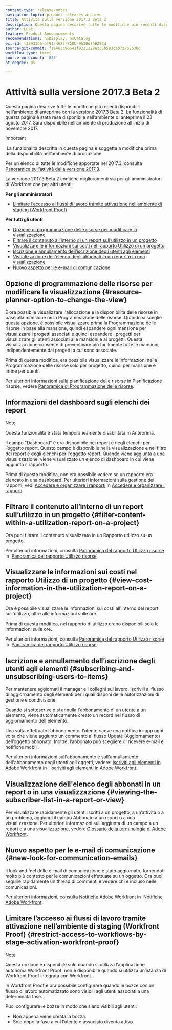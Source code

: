 ```yaml
---
content-type: release-notes
navigation-topic: product-releases-archive
title: Attività sulla versione 2017.3 Beta 2
description: Questa pagina descrive tutte le modifiche più recenti disponibili nell’ambiente di anteprima con la versione 2017.3 Beta 2. La funzionalità di questa pagina è stata resa disponibile nell’ambiente di anteprima il 23 agosto 2017. Sarà disponibile nell’ambiente di produzione all’inizio di novembre 2017.
author: Luke
feature: Product Announcements
recommendations: noDisplay, noCatalog
exl-id: f3293166-ef91-4623-828b-9530d746296d
source-git-commit: f1e463c90641f9221228e335b583cab72762b3bd
workflow-type: tm+mt
source-wordcount: '825'
ht-degree: 0%

---
```


# Attività sulla versione 2017.3 Beta 2

Questa pagina descrive tutte le modifiche più recenti disponibili nell’ambiente di anteprima con la versione 2017.3 Beta 2. La funzionalità di questa pagina è stata resa disponibile nell’ambiente di anteprima il 23 agosto 2017. Sarà disponibile nell’ambiente di produzione all’inizio di novembre 2017.

>[!IMPORTANT]
>
> La funzionalità descritta in questa pagina è soggetta a modifiche prima della disponibilità nell’ambiente di produzione.

Per un elenco di tutte le modifiche apportate nel 2017.3, consulta  [Panoramica sull’attività della versione 2017.3](../../../../product-announcements/product-releases/quarterly-release-archive/2017.3-release-activity/2017-3-release-activity-overview.md).

La versione 2017.3 Beta 2 contiene miglioramenti sia per gli amministratori di Workfront che per altri utenti:

**Per gli amministratori**

* [Limitare l’accesso ai flussi di lavoro tramite attivazione nell’ambiente di staging (Workfront Proof)](#restrict-access-to-workflows-by-stage-activation-workfront-proof)

**Per tutti gli utenti**

* [Opzione di programmazione delle risorse per modificare la visualizzazione](#resource-planner-option-to-change-the-view)
* [Filtrare il contenuto all’interno di un report sull’utilizzo in un progetto](#filter-content-within-a-utilization-report-on-a-project)
* [Visualizzare le informazioni sui costi nel rapporto Utilizzo di un progetto](#view-cost-information-in-the-utilization-report-on-a-project)
* [Iscrizione e annullamento dell’iscrizione degli utenti agli elementi](#subscribing-and-unsubscribing-users-to-items)
* [Visualizzazione dell&#39;elenco degli abbonati in un report o in una visualizzazione](#viewing-the-subscriber-list-in-a-report-or-view)
* [Nuovo aspetto per le e-mail di comunicazione](#new-look-for-communication-emails)

## Opzione di programmazione delle risorse per modificare la visualizzazione {#resource-planner-option-to-change-the-view}

È ora possibile visualizzare l&#39;allocazione e la disponibilità delle risorse in base alla mansione nella Programmazione delle risorse. Quando si sceglie questa opzione, è possibile visualizzare prima la Programmazione delle risorse in base alla mansione, quindi espandere ogni mansione per visualizzare i progetti associati e quindi espandere i progetti per visualizzare gli utenti associati alle mansioni e ai progetti. Questa visualizzazione consente di preventivare più facilmente tutte le mansioni, indipendentemente dai progetti a cui sono associate.

Prima di questa modifica, era possibile visualizzare le informazioni nella Programmazione delle risorse solo per progetto, quindi per mansione e infine per utenti.

Per ulteriori informazioni sulla pianificazione delle risorse in Pianificazione risorse, vedere [Panoramica di Programmazione delle risorse](../../../../resource-mgmt/resource-planning/get-started-resource-planner.md).

## Informazioni del dashboard sugli elenchi dei report

>[!NOTE]
>
>Questa funzionalità è stata temporaneamente disabilitata in Anteprima.

Il campo &quot;Dashboard&quot; è ora disponibile nei report e negli elenchi per l’oggetto report. Questo campo è disponibile nella visualizzazione e nel filtro dei report e degli elenchi per l&#39;oggetto report. Quando viene aggiunta a una visualizzazione, viene visualizzato un elenco di dashboard in cui viene aggiunto il rapporto.

Prima di questa modifica, non era possibile vedere se un rapporto era elencato in una dashboard. Per ulteriori informazioni sulla gestione dei rapporti, vedi [Accedere e organizzare i rapporti](../../../../reports-and-dashboards/reports/report-usage/access-organize-reports.md) in [Accedere e organizzare i rapporti](../../../../reports-and-dashboards/reports/report-usage/access-organize-reports.md).

## Filtrare il contenuto all’interno di un report sull’utilizzo in un progetto {#filter-content-within-a-utilization-report-on-a-project}

Ora puoi filtrare il contenuto visualizzato in un Rapporto utilizzo su un progetto.

Per ulteriori informazioni, consulta [Panoramica del rapporto Utilizzo risorse](../../../../reports-and-dashboards/reports/using-built-in-reports/resource-utilization-report.md) in  [Panoramica del rapporto Utilizzo risorse](../../../../reports-and-dashboards/reports/using-built-in-reports/resource-utilization-report.md).

## Visualizzare le informazioni sui costi nel rapporto Utilizzo di un progetto {#view-cost-information-in-the-utilization-report-on-a-project}

Ora è possibile visualizzare le informazioni sui costi all&#39;interno del report sull&#39;utilizzo, oltre alle informazioni sulle ore.

Prima di questa modifica, nel rapporto di utilizzo erano disponibili solo le informazioni sulle ore.

Per ulteriori informazioni, consulta [Panoramica del rapporto Utilizzo risorse](../../../../reports-and-dashboards/reports/using-built-in-reports/resource-utilization-report.md) in  [Panoramica del rapporto Utilizzo risorse](../../../../reports-and-dashboards/reports/using-built-in-reports/resource-utilization-report.md).

## Iscrizione e annullamento dell’iscrizione degli utenti agli elementi {#subscribing-and-unsubscribing-users-to-items}

Per mantenere aggiornati il manager e i colleghi sul lavoro, iscrivili al flusso di aggiornamento degli elementi per i quali disponi delle autorizzazioni di gestione e condivisione.

Quando si sottoscrive o si annulla l&#39;abbonamento di un utente a un elemento, viene automaticamente creato un record nel flusso di aggiornamento dell&#39;elemento.

Una volta effettuato l’abbonamento, l’utente riceve una notifica in-app ogni volta che viene aggiunto un commento al flusso Update (Aggiornamento) dell’oggetto abbonato. Inoltre, l’abbonato può scegliere di ricevere e-mail e notifiche mobili.

Per ulteriori informazioni sull&#39;abbonamento e sull&#39;annullamento dell&#39;abbonamento degli utenti agli oggetti, vedere: [Iscriviti agli elementi in Adobe Workfront](../../../../workfront-basics/using-notifications/subscribe-to-items-in-workfront.md) in   [Iscriviti agli elementi in Adobe Workfront](../../../../workfront-basics/using-notifications/subscribe-to-items-in-workfront.md).

## Visualizzazione dell&#39;elenco degli abbonati in un report o in una visualizzazione {#viewing-the-subscriber-list-in-a-report-or-view}

Per visualizzare rapidamente gli utenti iscritti a un progetto, a un’attività o a un problema, aggiungi il campo Abbonato a un report o a una visualizzazione. Per ulteriori informazioni sull&#39;aggiunta di un campo a un report o a una visualizzazione, vedere [Glossario della terminologia di Adobe Workfront](../../../../workfront-basics/navigate-workfront/workfront-navigation/workfront-terminology-glossary.md).

## Nuovo aspetto per le e-mail di comunicazione {#new-look-for-communication-emails}

Il look and feel delle e-mail di comunicazione è stato aggiornato, fornendoti molto più contesto per le comunicazioni effettuate su un oggetto. Ora puoi seguire rapidamente un thread di commenti e vedere chi è incluso nelle comunicazioni.

Per ulteriori informazioni, consulta [Notifiche Adobe Workfront](../../../../workfront-basics/using-notifications/wf-notifications.md) in  [Notifiche Adobe Workfront](../../../../workfront-basics/using-notifications/wf-notifications.md).

## Limitare l’accesso ai flussi di lavoro tramite attivazione nell’ambiente di staging (Workfront Proof) {#restrict-access-to-workflows-by-stage-activation-workfront-proof}

>[!NOTE]
>
>Questa opzione è disponibile solo quando si utilizza l’applicazione autonoma Workfront Proof; non è disponibile quando si utilizza un’istanza di Workfront Proof integrata con Workfront.

In Workfront Proof è ora possibile configurare quando le bozze con un flusso di lavoro automatizzato sono visibili agli utenti associati a una determinata fase.

Puoi configurare le bozze in modo che siano visibili agli utenti:

* Non appena viene creata la bozza.
* Solo dopo la fase a cui l’utente è associato diventa attivo. 
